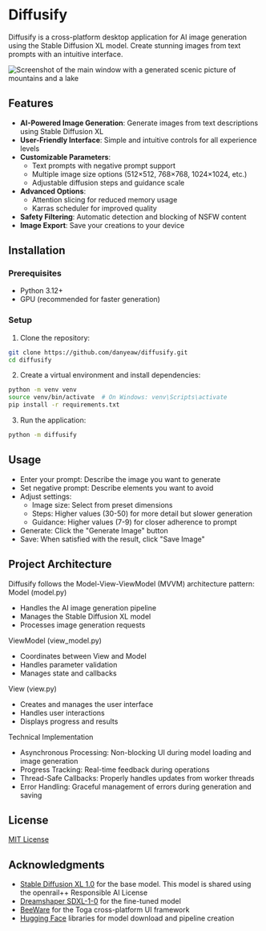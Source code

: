 # Diffusify

Diffusify is a cross-platform desktop application for AI image generation using
the Stable Diffusion XL model. Create stunning images from text prompts with an
intuitive interface.

![Screenshot of the main window with a generated scenic picture of mountains
and a lake](docs/images/screenshot-main-window-mountains.png)

## Features

- **AI-Powered Image Generation**: Generate images from text descriptions using
Stable Diffusion XL
- **User-Friendly Interface**: Simple and intuitive controls for all experience levels
- **Customizable Parameters**:
  - Text prompts with negative prompt support
  - Multiple image size options (512×512, 768×768, 1024×1024, etc.)
  - Adjustable diffusion steps and guidance scale
- **Advanced Options**:
  - Attention slicing for reduced memory usage
  - Karras scheduler for improved quality
- **Safety Filtering**: Automatic detection and blocking of NSFW content
- **Image Export**: Save your creations to your device

## Installation

### Prerequisites

- Python 3.12+
- GPU (recommended for faster generation)

### Setup

1. Clone the repository:

```bash
git clone https://github.com/danyeaw/diffusify.git
cd diffusify
```

2. Create a virtual environment and install dependencies:

```bash
python -m venv venv
source venv/bin/activate  # On Windows: venv\Scripts\activate
pip install -r requirements.txt
```

3. Run the application:

```bash
python -m diffusify
```

## Usage

- Enter your prompt: Describe the image you want to generate
- Set negative prompt: Describe elements you want to avoid
- Adjust settings:
  - Image size: Select from preset dimensions
  - Steps: Higher values (30-50) for more detail but slower generation
  - Guidance: Higher values (7-9) for closer adherence to prompt
- Generate: Click the "Generate Image" button
- Save: When satisfied with the result, click "Save Image"

## Project Architecture

Diffusify follows the Model-View-ViewModel (MVVM) architecture pattern:
Model (model.py)

- Handles the AI image generation pipeline
- Manages the Stable Diffusion XL model
- Processes image generation requests

ViewModel (view_model.py)

- Coordinates between View and Model
- Handles parameter validation
- Manages state and callbacks

View (view.py)

- Creates and manages the user interface
- Handles user interactions
- Displays progress and results

Technical Implementation

- Asynchronous Processing: Non-blocking UI during model loading and image generation
- Progress Tracking: Real-time feedback during operations
- Thread-Safe Callbacks: Properly handles updates from worker threads
- Error Handling: Graceful management of errors during generation and saving

## License

[MIT License](LICENSE)

## Acknowledgments

- [Stable Diffusion XL 1.0](https://huggingface.co/stabilityai/stable-diffusion-xl-base-1.0) for the base model.
This model is shared using the openrail++ Responsible AI License
- [Dreamshaper SDXL-1-0](https://huggingface.co/Lykon/dreamshaper-xl-1-0) for the fine-tuned model
- [BeeWare](https://beeware.org) for the Toga cross-platform UI framework
- [Hugging Face](https://huggingface.co) libraries for model download and pipeline creation
